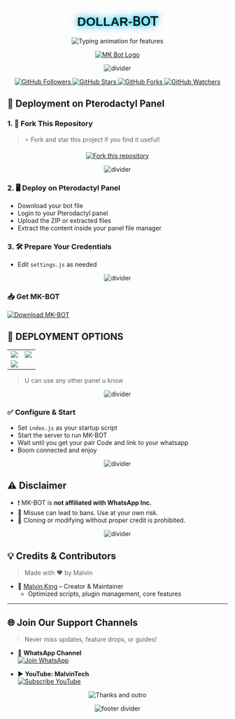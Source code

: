 <!-- MK-BOT README HEADER -->

<!-- Title -->
<h1 align="center" style="font-family: 'Orbitron', sans-serif; text-shadow: 0 0 10px #00ffff, 0 0 20px #0088ff;">
  DOLLAR-𝖡𝖮𝖳
</h1>

<!-- Typing Animation -->
<p align="center">
  <img src="https://readme-typing-svg.demolab.com?font=Orbitron&weight=600&size=25&duration=4000&pause=1000&color=00F7FF&center=true&vCenter=true&width=500&lines=DOLLAR+WHATSAPP+BOT;MULTI-DEVICE+SUPPORT;POWERED+BY+BAILEYS;FAST++SECURE++RELIABLE" alt="Typing animation for features" />
</p>

<!-- Logo -->
<p align="center">
  <a href="https://github.com/XdKing2">
    <img alt="MK Bot Logo" height="auto" src="https://files.catbox.moe/641pvo.jpg">
  </a>
</p>

<!-- Divider GIF -->
<p align="center"><img src="https://i.imgur.com/LyHic3i.gif" alt="divider"/></p>

<!-- GitHub Badges -->
<p align="center">
  <a href="https://github.com/XdKing2?tab=followers">
    <img src="https://img.shields.io/github/followers/XdKing2?label=Followers&style=flat&color=blue" alt="GitHub Followers" />
  </a>
  <a href="https://github.com/XdKing2/Mk-bot/stargazers">
    <img src="https://img.shields.io/github/stars/XdKing2/Mk-bot?label=Stars&style=flat&color=brightgreen" alt="GitHub Stars" />
  </a>
  <a href="https://github.com/XdKing2/Mk-bot/network/members">
    <img src="https://img.shields.io/github/forks/XdKing2/Mk-bot?label=Forks&style=flat&color=orange" alt="GitHub Forks" />
  </a>
  <a href="https://github.com/XdKing2/Mk-bot/watchers">
    <img src="https://img.shields.io/github/watchers/XdKing2/Mk-bot?label=Watching&style=flat&color=purple" alt="GitHub Watchers" />
  </a>
</p>

<!-- Deployment Section -->
## 🚀 Deployment on Pterodactyl Panel

### 1. 🍴 Fork This Repository
> ⭐ Fork and star this project if you find it useful!

<p align="center">
  <a href="https://github.com/XdKing2/Mk-bot/fork">
    <img src="https://img.shields.io/badge/FORK-MK%20BOT-indigo?style=for-the-badge&logo=stackshare" alt="Fork this repository">
  </a>
</p>

<p align="center"><img src="https://i.imgur.com/LyHic3i.gif" alt="divider"/></p>


### 2. 🖥 Deploy on Pterodactyl Panel

- Download your bot file
- Login to your Pterodactyl panel
- Upload the ZIP or extracted files
- Extract the content inside your panel file manager

### 3. 🛠 Prepare Your Credentials

- Edit `settings.js` as needed

  

<p align="center"><img src="https://i.imgur.com/LyHic3i.gif" alt="divider"/></p>

### 📥 Get MK-BOT

<p align="left">
  <a href="https://github.com/XdKing2/Mk-bot/archive/refs/heads/main.zip" target="_blank">
    <img src="https://img.shields.io/badge/Download%20Bot-file-FF009D?style=for-the-badge&logo=github&logoColor=white" alt="Download MK-BOT" />
  </a>
</p>

## 📡 DEPLOYMENT OPTIONS

<div align="center">
  <table>
    <tr>
      <td>
        <a href="https://bot-hosting.net/?aff=1097457675723341836" target="_blank">
          <img src="https://img.shields.io/badge/BotHosting-8A2BE2?style=for-the-badge&logo=vercel&logoColor=white&labelColor=1a1a1a"/>
        </a>
      </td>
      <td>
        <a href="https://dashboard.katabump.com/auth/login#203630" target="_blank">
          <img src="https://img.shields.io/badge/Katabump-FF5722?style=for-the-badge&logo=codeberg&logoColor=white&labelColor=1a1a1a"/>
        </a>
      </td>
    </tr>
    <tr>
      <td colspan="2">
        <a href="https://dash.hmvhostings.com/register?ref=GKTSTyFY" target="_blank">
          <img src="https://img.shields.io/badge/HMVHosting-00ACC1?style=for-the-badge&logo=cloudflare&logoColor=white&labelColor=1a1a1a"/>
        </a>
      </td>
    </tr>
  </table>
</div>


> U can use any other panel u know
<p align="center"><img src="https://i.imgur.com/LyHic3i.gif" alt="divider"/></p>

### ✅ Configure & Start

- Set `index.js` as your startup script
- Start the server to run MK-BOT
- Wait until you get your pair Code and link to your whatsapp
- Boom connected and enjoy 

<p align="center"><img src="https://i.imgur.com/LyHic3i.gif" alt="divider"/></p>

## ⚠️ Disclaimer

- ❗ MK-BOT is **not affiliated with WhatsApp Inc.**
- 🚫 Misuse can lead to bans. Use at your own risk.
- 🛑 Cloning or modifying without proper credit is prohibited.

<p align="center"><img src="https://i.imgur.com/LyHic3i.gif" alt="divider"/></p>

## 💡 Credits & Contributors

> Made with ❤️ by Malvin

- 👤 [Malvin King](https://github.com/XdKing2) – Creator & Maintainer  
  - Optimized scripts, plugin management, core features

---

## 🌐 Join Our Support Channels

> Never miss updates, feature drops, or guides!

- 📢 **WhatsApp Channel**  
  [![Join WhatsApp](https://img.shields.io/badge/Join%20WhatsApp-Channel-25D366?style=for-the-badge&logo=whatsapp&logoColor=white)](https://whatsapp.com/channel/0029VbA6MSYJUM2TVOzCSb2A)

- ▶️ **YouTube: MalvinTech**  
  [![Subscribe YouTube](https://img.shields.io/badge/Subscribe-YouTube-FF0000?style=for-the-badge&logo=youtube&logoColor=white)](https://youtube.com/@malvintech2)

<!-- Farewell Typing SVG -->
<p align="center">
  <img src="https://readme-typing-svg.demolab.com?font=Anton&size=25&pause=998&color=F51FFF&background=F7F2F20A&vCenter=true&random=false&width=340&lines=Have+a%F0%9F%91%8B!+Day;updates+are+always+done;Thanks+all+fam🚀♥️🦜" alt="Thanks and outro" />
</p>

<p align="center">
  <img src="https://i.imgur.com/LyHic3i.gif" alt="footer divider" />
</p>
